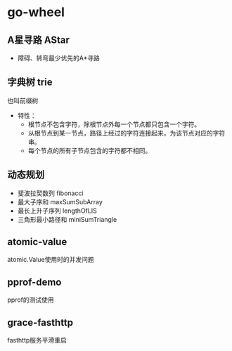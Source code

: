 # go-wheel

## A星寻路 AStar
- 障碍、转弯最少优先的A*寻路

## 字典树 trie
也叫前缀树
- 特性：
    - 根节点不包含字符，除根节点外每一个节点都只包含一个字符。
    - 从根节点到某一节点，路径上经过的字符连接起来，为该节点对应的字符串。
    - 每个节点的所有子节点包含的字符都不相同。
    
## 动态规划 
- 斐波拉契数列 fibonacci
- 最大子序和 maxSumSubArray
- 最长上升子序列 lengthOfLIS
- 三角形最小路径和 miniSumTriangle

## atomic-value
atomic.Value使用时的并发问题

## pprof-demo
pprof的测试使用

## grace-fasthttp
fasthttp服务平滑重启